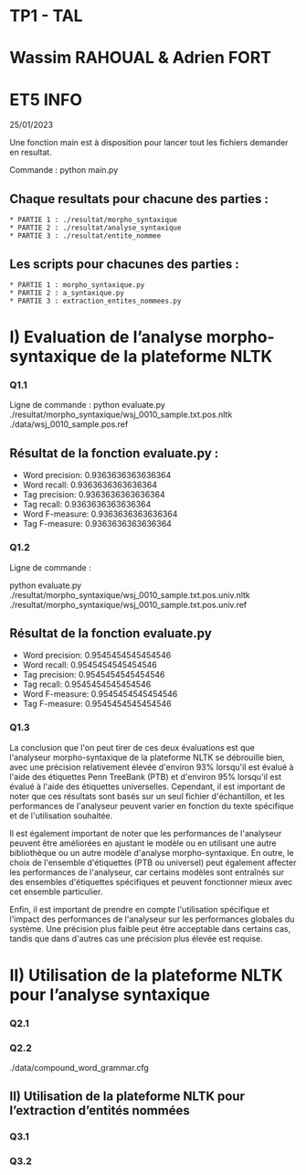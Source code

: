 TP1 - TAL
===============================================================
Wassim RAHOUAL & Adrien FORT 
===============================================================
ET5 INFO 
===============================================================
25/01/2023


Une fonction main est à disposition pour lancer tout les fichiers demander en resultat.

Commande : python main.py 

Chaque resultats pour chacune des parties :
--------------------------------------
	* PARTIE 1 : ./resultat/morpho_syntaxique
	* PARTIE 2 : ./resultat/analyse_syntaxique
	* PARTIE 3 : ./resultat/entite_nommee

Les scripts pour chacunes des parties :
--------------------------------------
	* PARTIE 1 : morpho_syntaxique.py
	* PARTIE 2 : a_syntaxique.py
	* PARTIE 3 : extraction_entites_nommees.py

# I) Evaluation de l’analyse morpho-syntaxique de la plateforme NLTK 

### Q1.1

Ligne de commande :
python evaluate.py ./resultat/morpho_syntaxique/wsj_0010_sample.txt.pos.nltk ./data/wsj_0010_sample.pos.ref

Résultat de la fonction evaluate.py : 
--------------------------------------
 * Word precision: 0.9363636363636364
 * Word recall: 0.9363636363636364
 * Tag precision: 0.9363636363636364
 * Tag recall: 0.9363636363636364
 * Word F-measure: 0.9363636363636364
 * Tag F-measure: 0.9363636363636364

### Q1.2

Ligne de commande :

python evaluate.py ./resultat/morpho_syntaxique/wsj_0010_sample.txt.pos.univ.nltk ./resultat/morpho_syntaxique/wsj_0010_sample.txt.pos.univ.ref

Résultat de la fonction evaluate.py
-------------------------------------
* Word precision: 0.9545454545454546
* Word recall: 0.9545454545454546
* Tag precision: 0.9545454545454546
* Tag recall: 0.9545454545454546
* Word F-measure: 0.9545454545454546
* Tag F-measure: 0.9545454545454546

### Q1.3

La conclusion que l'on peut tirer de ces deux évaluations est que l'analyseur morpho-syntaxique de la plateforme NLTK se débrouille bien, avec une précision relativement élevée d'environ 93% 
lorsqu'il est évalué à l'aide des étiquettes Penn TreeBank (PTB) et d'environ 95% lorsqu'il est évalué à l'aide des étiquettes universelles. Cependant, il est important de noter que ces résultats 
sont basés sur un seul fichier d'échantillon, et les performances de l'analyseur peuvent varier en fonction du texte spécifique et de l'utilisation souhaitée.

Il est également important de noter que les performances de l'analyseur peuvent être améliorées en ajustant le modèle ou en utilisant une autre bibliothèque ou un autre modèle d'analyse morpho-syntaxique. 
En outre, le choix de l'ensemble d'étiquettes (PTB ou universel) peut également affecter les performances de l'analyseur, car certains modèles sont entraînés sur des ensembles d'étiquettes spécifiques 
et peuvent fonctionner mieux avec cet ensemble particulier.

Enfin, il est important de prendre en compte l'utilisation spécifique et l'impact des performances de l'analyseur sur les performances globales du système. 
Une précision plus faible peut être acceptable dans certains cas, tandis que dans d'autres cas une précision plus élevée est requise.

# II) Utilisation de la plateforme NLTK pour l’analyse syntaxique

### Q2.1

### Q2.2

 ./data/compound_word_grammar.cfg 

## II) Utilisation de la plateforme NLTK pour l’extraction d’entités nommées

### Q3.1

### Q3.2

